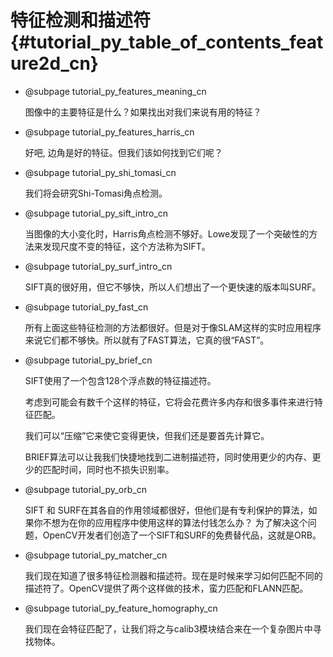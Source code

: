 # 特征检测和描述符 {#tutorial_py_table_of_contents_feature2d_cn}
-   @subpage tutorial_py_features_meaning_cn

    图像中的主要特征是什么？如果找出对我们来说有用的特征？

-   @subpage tutorial_py_features_harris_cn

    好吧, 边角是好的特征。但我们该如何找到它们呢？ 

-   @subpage tutorial_py_shi_tomasi_cn

    我们将会研究Shi-Tomasi角点检测。

-   @subpage tutorial_py_sift_intro_cn

    当图像的大小变化时，Harris角点检测不够好。Lowe发现了一个突破性的方法来发现尺度不变的特征，这个方法称为SIFT。

-   @subpage tutorial_py_surf_intro_cn

    SIFT真的很好用，但它不够快，所以人们想出了一个更快速的版本叫SURF。

-   @subpage tutorial_py_fast_cn

    所有上面这些特征检测的方法都很好。但是对于像SLAM这样的实时应用程序来说它们都不够快。所以就有了FAST算法，它真的很“FAST”。

-   @subpage tutorial_py_brief_cn

    SIFT使用了一个包含128个浮点数的特征描述符。

    考虑到可能会有数千个这样的特征，它将会花费许多内存和很多事件来进行特征匹配。

    我们可以“压缩”它来使它变得更快，但我们还是要首先计算它。

    BRIEF算法可以让我我们快捷地找到二进制描述符，同时使用更少的内存、更少的匹配时间，同时也不损失识别率。

-   @subpage tutorial_py_orb_cn

    SIFT 和 SURF在其各自的作用领域都很好，但他们是有专利保护的算法，如果你不想为在你的应用程序中使用这样的算法付钱怎么办？ 为了解决这个问题，OpenCV开发者们创造了一个SIFT和SURF的免费替代品，这就是ORB。

-   @subpage tutorial_py_matcher_cn

    我们现在知道了很多特征检测器和描述符。现在是时候来学习如何匹配不同的描述符了。OpenCV提供了两个这样做的技术，蛮力匹配和FLANN匹配。

-   @subpage tutorial_py_feature_homography_cn

    我们现在会特征匹配了，让我们将之与calib3模块结合来在一个复杂图片中寻找物体。
